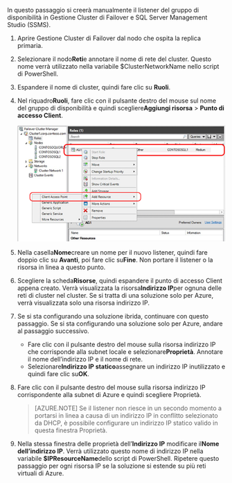 In questo passaggio si creerà manualmente il listener del gruppo di disponibilità in Gestione Cluster di Failover e SQL Server Management Studio (SSMS).

1. Aprire Gestione Cluster di Failover dal nodo che ospita la replica primaria.

1. Selezionare il nodo**Reti**e annotare il nome di rete del cluster. Questo nome verrà utilizzato nella variabile $ClusterNetworkName nello script di PowerShell.

1. Espandere il nome di cluster, quindi fare clic su **Ruoli**.

1. Nel riquadro**Ruoli**, fare clic con il pulsante destro del mouse sul nome del gruppo di disponibilità e quindi scegliere**Aggiungi risorsa** > **Punto di accesso Client**.

	![Aggiungere il punto di accesso Client per il gruppo di disponibilità](./media/virtual-machines-sql-server-configure-alwayson-availability-group-listener/IC678769.gif)

1. Nella casella**Nome**creare un nome per il nuovo listener, quindi fare doppio clic su **Avanti**, poi fare clic su**Fine**. Non portare il listener o la risorsa in linea a questo punto.

1. Scegliere la scheda**Risorse**, quindi espandere il punto di accesso Client appena creato. Verrà visualizzata la risorsa**Indirizzo IP**per ognuna delle reti di cluster nel cluster. Se si tratta di una soluzione solo per Azure, verrà visualizzata solo una risorsa indirizzo IP.

1. Se si sta configurando una soluzione ibrida, continuare con questo passaggio. Se si sta configurando una soluzione solo per Azure, andare al passaggio successivo.
	 - Fare clic con il pulsante destro del mouse sulla risorsa indirizzo IP che corrisponde alla subnet locale e selezionare**Proprietà**. Annotare il nome dell’indirizzo IP e il nome di rete.
	 - Selezionare**Indirizzo IP statico**assegnare un indirizzo IP inutilizzato e quindi fare clic su**OK**.

1. Fare clic con il pulsante destro del mouse sulla risorsa indirizzo IP corrispondente alla subnet di Azure e quindi scegliere Proprietà.
	>[AZURE.NOTE] Se il listener non riesce in un secondo momento a portarsi in linea a causa di un indirizzo IP in conflitto selezionato da DHCP, è possibile configurare un indirizzo IP statico valido in questa finestra Proprietà.

1. Nella stessa finestra delle proprietà dell’**Indirizzo IP** modificare il**Nome dell’indirizzo IP**. Verrà utilizzato questo nome di indirizzo IP nella variabile **$IPResourceName**dello script di PowerShell. Ripetere questo passaggio per ogni risorsa IP se la soluzione si estende su più reti virtuali di Azure.

<!------HONumber=Oct15_HO3-->